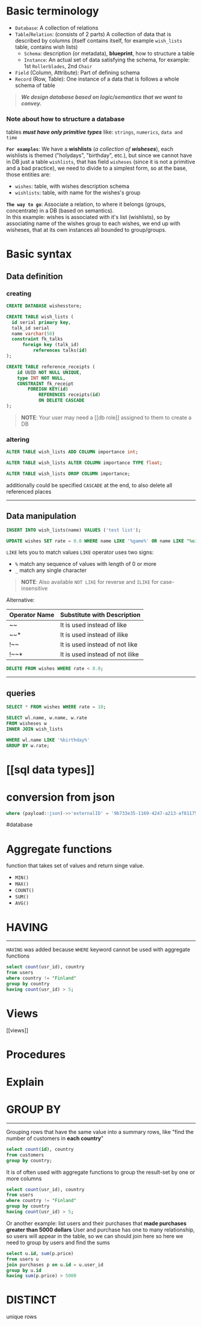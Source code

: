 
# Basic terminology
- `Database`: A collection of relations
- `Table`/`Relation`: (consists of 2 parts) A collection of data that is described by columns (itself contains itself, for example `wish_lists` table, contains wish lists)
  - `Schema`: description (or metadata), **blueprint**, how to structure a table 
  - `Instance`: An actual set of data satisfying the schema, for example: 1st `Rollerblades`, 2nd `Chair`
- `Field` (Column, Attribute): Part of defining schema
- `Record` (Row, Table): One instance of a data that is follows a whole schema of table


> **_We design database based on logic/semantics that we want to convey._**

### Note about how to structure a database
tables **_must have only primitive types_** like: `strings`, `numerics`, `data and time`

**`For examples`**: We have a **wishlists** (_a collection of **wisheses**_), each wishlists is themed ("holydays", "birthday", etc.),
but since we cannot have in DB just a table `wishlists`, that has field `wisheses` (since it is not a primitive and a bad practice), we need to divide to a simplest form, so at the base, those entities are:
- `wishes`: table, with wishes description schema
- `wishlists`: table, with name for the wishes's group

**`The way to go`**: Associate a relation, to where it belongs (groups, concentrate) in a DB (based on semantics).  
In this example: wishes is associated with it's list (wishlists), so by associating name of the wishes group to each wishes, we end up with wisheses, that at its own instances all bounded to group/groups.


# Basic syntax
## Data definition

### creating

```sql
CREATE DATABASE wishesstore;
```

```sql
CREATE TABLE wish_lists (
  id serial primary key,
  talk_id serial
  name varchar(50)
  constraint fk_talks
	  foreign key (talk_id)
		  references talks(id)
);
```

```sql
CREATE TABLE reference_receipts (
    id UUID NOT NULL UNIQUE,
    type INT NOT NULL,
    CONSTRAINT fk_receipt
        FOREIGN KEY(id)
            REFERENCES receipts(id)
            ON DELETE CASCADE
);
```


> **NOTE**: Your user may need a [[db role]] assigned to them to create a DB
### altering

```sql
ALTER TABLE wish_lists ADD COLUMN importance int;
```

```sql
ALTER TABLE wish_lists ALTER COLUMN importance TYPE float;
```

```sql
ALTER TABLE wish_lists DROP COLUMN importance;
```
additionally could be specified `CASCADE` at the end, to also delete all referenced places



---
## Data manipulation
```sql
INSERT INTO wish_lists(name) VALUES ('test list');
```

```sql
UPDATE wishes SET rate = 0.0 WHERE name LIKE '%game%' OR name LIKE "%oil" OR name LIKE "virtual%";
```

`LIKE` lets you to match values
`LIKE` operator uses two signs:
- `%` match any sequence of values with length of 0 or more
- `_` match any single character
>**NOTE**: Also available `NOT LIKE` for reverse and `ILIKE` for case-insensitive

Alternative:

| **Operator Name** | **Substitute with Description** |
| ----------------- | ------------------------------- |
| ~~                | It is used instead of like      |
| ~~*               | It is used instead of ilike     |
| !~~               | It is used instead of not like  |
| !~~*              | It is used instead of not ilike |

```sql
DELETE FROM wishes WHERE rate < 8.0;
```


---

## queries

```sql
SELECT * FROM wishes WHERE rate = 10;
```

```sql
SELECT wl.name, w.name, w.rate 
FROM wisheses w
INNER JOIN wish_lists

WHERE wl.name LIKE '%birthday%' 
GROUP BY w.rate;
```


# [[sql data **types**]]


# conversion from json
```sql
where (payload::json)->>'externalID' = '9b733e35-1169-4247-a213-af811759edba'
```

#database

# Aggregate functions
function that takes set of values and return singe value.
- `MIN()`
- `MAX()`
- `COUNT()`
- `SUM()`
- `AVG()`

# HAVING
---
`HAVING` was added because `WHERE` keyword cannot be used with aggregate functions
```sql
select count(usr_id), country
from users
where country != "Finland"
group by country
having count(usr_id) > 5;
```


# Views
[[views]]


# Procedures


# Explain


# GROUP BY
---
Grouping rows that have the same value into a summary rows, like "find the number of customers in **each country**"
```sql
select count(id), country
from customers
group by country;
```
It is of often used with aggregate functions to group the result-set by one or more columns 
```sql
select count(usr_id), country
from users
where country != "Finland"
group by country
having count(usr_id) > 5;
```

Or another example: list users and their purchases that **made purchases greater than 5000 dollars**
User and purchase has one to many relationship, so users will appear in the table, so we can should join here
so here we need to group by users and find the sums
```sql
select u.id, sum(p.price)
from users u
join purchases p on u.id = u.user_id
group by u.id
having sum(p.price) > 5000

```

# DISTINCT
unique rows